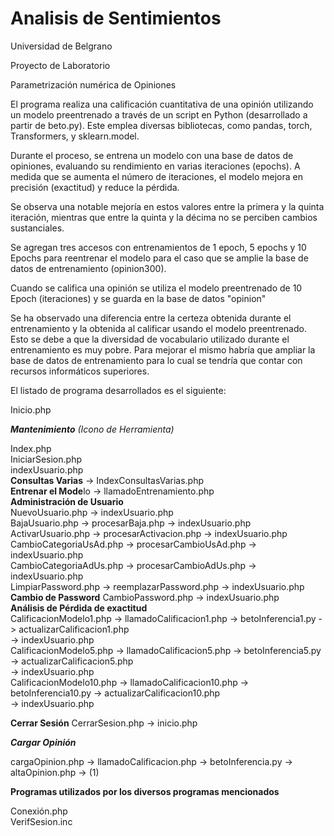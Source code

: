 # Analisis de Sentimientos
Universidad de Belgrano

Proyecto de Laboratorio

Parametrización numérica de Opiniones

El programa realiza una calificación cuantitativa de una opinión utilizando un modelo preentrenado a través de un script en Python (desarrollado a partir de beto.py). Este emplea diversas bibliotecas, como pandas, torch, Transformers, y sklearn.model.

Durante el proceso, se entrena un modelo con una base de datos de opiniones, evaluando su rendimiento en varias iteraciones (epochs). A medida que se aumenta el número de iteraciones, el modelo mejora en precisión (exactitud) y reduce la pérdida. 

Se observa una notable mejoría en estos valores entre la primera y la quinta iteración, mientras que entre la quinta y la décima no se perciben cambios sustanciales.

Se agregan tres accesos con entrenamientos de 1 epoch, 5 epochs y 10 Epochs para reentrenar el modelo para el caso que se amplie la base de datos de entrenamiento (opinion300).

Cuando se califica una opinión se utiliza el modelo preentrenado de 10 Epoch (iteraciones) y se guarda en la base de datos "opinion"

Se ha observado una diferencia entre la certeza obtenida durante el entrenamiento y la obtenida al calificar usando el modelo preentrenado. Esto se debe a que la diversidad de vocabulario utilizado durante el entrenamiento es muy pobre. Para mejorar el mismo habría que ampliar la base de datos de entrenamiento para lo cual se tendría que contar con recursos informáticos superiores.

El listado de programa desarrollados es el siguiente:

Inicio.php

***Mantenimiento** (Icono de Herramienta)*

Index.php   
IniciarSesion.php  
indexUsuario.php  
**Consultas Varias** \-\> IndexConsultasVarias.php  
**Entrenar el Mode**lo \-\> llamadoEntrenamiento.php  
**Administración de Usuario**  
		NuevoUsuario.php \-\> indexUsuario.php  
		BajaUsuario.php \-\> procesarBaja.php \-\> indexUsuario.php  
		ActivarUsuario.php \-\> procesarActivacion.php \-\> indexUsuario.php  
		CambioCategoriaUsAd.php \-\> procesarCambioUsAd.php \-\> indexUsuario.php  
		CambioCategoriaAdUs.php \-\> procesarCambioAdUs.php \-\> indexUsuario.php  
		LimpiarPassword.php \-\> reemplazarPassword.php \-\> indexUsuario.php  
**Cambio de Password** CambioPassword.php \-\> indexUsuario.php  
**Análisis de Pérdida de exactitud**  
	CalificacionModelo1.php \-\> llamadoCalificacion1.php \-\> betoInferencia1.py \-\> actualizarCalificacion1.php  
							\-\> indexUsuario.php   
	CalificacionModelo5.php \-\> llamadoCalificacion5.php \-\> betoInferencia5.py \-\> actualizarCalificacion5.php  
							\-\> indexUsuario.php   
	CalificacionModelo10.php \-\> llamadoCalificacion10.php \-\> betoInferencia10.py \-\> actualizarCalificacion10.php  
							\-\> indexUsuario.php 

**Cerrar Sesión** CerrarSesion.php \-\> inicio.php

***Cargar Opinión*** 

cargaOpinion.php \-\> llamadoCalificacion.php \-\> betoInferencia.py \-\> altaOpinion.php \-\> (1)

**Programas utilizados por los diversos programas mencionados**

Conexión.php  
VerifSesion.inc
